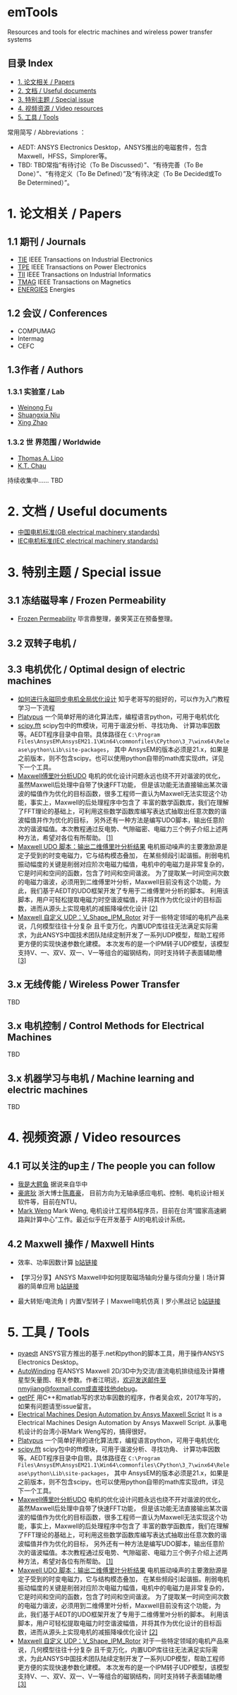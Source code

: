 # emTools

Resources and tools for electric machines and wireless power transfer systems
## 目录 Index
* [1. 论文相关 / Papers](#1-论文相关--papers)
* [2. 文档 / Useful documents](#2-文档--useful-documents)
* [3. 特别主题 / Special issue](#3-特别主题--special-issue)
* [4. 视频资源 / Video resources](#4-视频资源--video-resources)
* [5. 工具 / Tools](#5-工具--tools)


常用简写 / Abbreviations ：

- AEDT: ANSYS Electronics Desktop，ANSYS推出的电磁套件，包含Maxwell，HFSS，Simplorer等。
- TBD: TBD常指“有待讨论（To Be Discussed）”、“有待完善（To Be Done）”、“有待定义（To Be Defined）”及“有待决定（To Be Decided或To Be Determined）”。



# 1. 论文相关 / Papers

## 1.1 期刊 / Journals

- [TIE](http://www.ieee-ies.org/pubs/transactions-on-industrial-electronics) IEEE Transactions on Industrial Electronics
- [TPE](https://ieeexplore.ieee.org/xpl/RecentIssue.jsp?punumber=63) IEEE Transactions on Power Electronics
- [TII](http://www.ieee-ies.org/pubs/transactions-on-industrial-informatics) IEEE Transactions on Industrial Informatics
- [TMAG](https://ieeexplore.ieee.org/xpl/RecentIssue.jsp?punumber=20) IEEE Transactions on Magnetics
- [ENERGIES](https://www.mdpi.com/journal/energies) Energies

## 1.2 会议 / Conferences

- COMPUMAG
- Intermag
- CEFC

## 1.3作者 / Authors

### 1.3.1 实验室 / Lab

- [Weinong Fu](https://scholar.google.com/citations?user=itDH2QIAAAAJ&hl=zh-CN&oi=sra)
- [Shuangxia Niu](https://scholar.google.com/citations?user=lIH-GZIAAAAJ&hl=zh-CN&oi=ao)
- [Xing Zhao](https://scholar.google.com/citations?user=CvpxdLgAAAAJ&hl=zh-CN&oi=sra)

### 1.3.2 世 界范围 / Worldwide

- [Thomas A. Lipo](https://scholar.google.com/citations?user=tqHzsE0AAAAJ&hl=zh-CN&oi=ao)
- [K.T. Chau](https://scholar.google.com/citations?user=5wptXfQAAAAJ&hl=zh-CN)

持续收集中……
TBD

# 2. 文档 / Useful documents

- [中国电机标准(GB electrical machinery standards)](http://www.msckobe.com/links/electrical_machinery/gb.htm)
- [IEC电机标准(IEC electrical machinery standards)](http://www.msckobe.com/links/electrical_machinery/iec.htm)

# 3. 特别主题 / Special issue

## 3.1 冻结磁导率 / Frozen Permeability

- [Frozen Permeability](docs/FrozenPermeability) 毕言鼎整理，姜霁芙正在预备整理。

## 3.2 双转子电机 /

## 3.3 电机优化 / Optimal design of electric machines

- [如何进行永磁同步电机全局优化设计](https://zhuanlan.zhihu.com/p/43476298) 知乎老哥写的挺好的，可以作为入门教程学习一下流程
- [Platypus](https://github.com/Project-Platypus/Platypus) 一个简单好用的进化算法库，编程语言python，可用于电机优化
- [scipy.fft](https://docs.scipy.org/doc/scipy/reference/tutorial/fft.html) scipy包中的fft模块，可用于谐波分析、寻找功角、
  计算功率因数等。AEDT程序目录中自带。具体路径在
  ```C:\Program Files\AnsysEM\AnsysEM21.1\Win64\commonfiles\CPython\3_7\winx64\Release\python\Lib\site-packages```， 其中
  AnsysEM的版本必须是21.x，如果是之前版本，则不包含scipy。也可以使用python自带的math库实现dft，详见下一个工具。
- [Maxwell傅里叶分析UDO](docs/Maxwell_FFT_UDO)  电机的优化设计问题永远也绕不开对谐波的优化，虽然Maxwell后处理中自带了快速FFT功能，
  但是该功能无法直接输出某次谐波的幅值作为优化的目标函数，很多工程师一直认为Maxwell无法实现这个功能，事实上，Maxwell的后处理程序中包含了
  丰富的数学函数库，我们在理解了FFT理论的基础上，可利用这些数学函数库编写表达式抽取出任意次数的谐波幅值并作为优化的目标，
  另外还有一种方法是编写UDO脚本，输出任意阶次的谐波幅值。本次教程通过反电势、气隙磁密、电磁力三个例子介绍上述两种方法，希望对各位有所帮助。
  [[1]](https://mp.weixin.qq.com/s/2TduEvN2K7TRVHnyYjFl1w)
- [Maxwell UDO 脚本：输出二维傅里叶分析结果](docs/FFT2D)  电机振动噪声的主要激励源是定子受到的时变电磁力，它与结构模态叠加，
  在某些频段引起谐振。削弱电机振动幅度的关键是削弱对应阶次电磁力幅值，电机中的电磁力是非常复杂的，它是时间和空间的函数，包含了时间和空间谐波。
  为了提取某一时间空间次数的电磁力谐波，必须用到二维傅里叶分析，Maxwell目前没有这个功能，为此，我们基于AEDT的UDO框架开发了专用于二维傅里叶分析的脚本。
  利用该脚本，用户可轻松提取电磁力时空谐波幅值，并将其作为优化设计的目标函数，进而从源头上实现电机的减振降噪优化设计
  [[2]](https://mp.weixin.qq.com/s/v7qDxoEzgOW3OOCqA1tnmg)
- [Maxwell 自定义 UDP：V_Shape_IPM_Rotor](docs/CustomizedVShapeRotor_UDP) 对于一些特定领域的电机产品来说，几何模型往往十分复杂
  且千变万化，内置UDP库往往无法满足实际需求，为此ANSYS中国技术团队陆续定制开发了一系列UDP模型，帮助工程师更方便的实现快速参数化建模。
  本次发布的是一个IPM转子UDP模型，该模型支持V、一、双V、双一、V一等组合的磁钢结构，同时支持转子表面辅助槽
  [[3]](https://mp.weixin.qq.com/s/VoS69h_77vRAndxsIJejzQ)

## 3.x 无线传能 / Wireless Power Transfer

TBD

## 3.x 电机控制 / Control Methods for Electrical Machines

TBD

## 3.x 机器学习与电机 / Machine learning and electric machines

TBD

# 4. 视频资源 / Video resources

## 4.1 可以关注的up主 / The people you can follow

- [我是大鳄鱼](https://space.bilibili.com/37260118) 据说来自华中
- [豪底狄](https://space.bilibili.com/7132537/dynamic) 浙大博士[陈嘉豪](https://horychen.github.io)，
  目前方向为无轴承感应电机、控制、电机设计相关软件等，目前在NTU。
- [Mark Weng](https://mark-weng.com) Mark Weng, 电机设计工程师&程序员，目前在台湾“國家高速網路與計算中心”工作。最近似乎在开发基于 AI的电机设计系统。

## 4.2 Maxwell 操作 / Maxwell Hints

- 效率、功率因数计算
  [b站链接](https://www.bilibili.com/video/BV1MZ4y1F7dv)

- 【学习分享】ANSYS Maxwell中如何提取磁场轴向分量与径向分量丨场计算器的简单应用
  [b站链接](https://www.bilibili.com/video/BV1c5411e7Yr)

- 最大转矩/电流角丨内置V型转子丨Maxwell电机仿真丨罗小黑战记
  [b站链接](https://www.bilibili.com/video/BV1yA411g7oK)

# 5. 工具 / Tools

- [pyaedt](https://github.com/pyansys/PyAEDT) ANSYS官方推出的基于.net和python的脚本工具，用于操作ANSYS Electronics Desktop。
- [AutoWinding](https://github.com/POLYU-EMLAB/AutoWinding) 在ANSYS Maxwell
  2D/3D中为交流/直流电机排绕组及计算槽星型矢量图、相关参数。作者江明远，欢迎发送邮件至nmyjiang@foxmail.com或直接找他debug。
- [getPF](https://github.com/POLYU-EMLAB/getPF) 用C++和matlab写的求功率因数的程序，作者吴会欢，2017年写的，如果有问题请至issue留言。
- [Electrical Machines Design Automation by Ansys Maxwell Script](https://github.com/MarkWengSTR/ansys-maxwell-EM-design-online)
  It is a Electrical Machines Design Automation by Ansys Maxwell Script. 从事电机设计的台湾小哥Mark Weng写的，搞得很好。
- [Platypus](https://github.com/Project-Platypus/Platypus) 一个简单好用的进化算法库，编程语言python，可用于电机优化
- [scipy.fft](https://docs.scipy.org/doc/scipy/reference/tutorial/fft.html) scipy包中的fft模块，可用于谐波分析、寻找功角、
  计算功率因数等。AEDT程序目录中自带。具体路径在
  ```C:\Program Files\AnsysEM\AnsysEM21.1\Win64\commonfiles\CPython\3_7\winx64\Release\python\Lib\site-packages```， 其中
  AnsysEM的版本必须是21.x，如果是之前版本，则不包含scipy。也可以使用python自带的math库实现dft，详见下一个工具。
- [Maxwell傅里叶分析UDO](docs/Maxwell_FFT_UDO)  电机的优化设计问题永远也绕不开对谐波的优化，虽然Maxwell后处理中自带了快速FFT功能，
  但是该功能无法直接输出某次谐波的幅值作为优化的目标函数，很多工程师一直认为Maxwell无法实现这个功能，事实上，Maxwell的后处理程序中包含了
  丰富的数学函数库，我们在理解了FFT理论的基础上，可利用这些数学函数库编写表达式抽取出任意次数的谐波幅值并作为优化的目标，
  另外还有一种方法是编写UDO脚本，输出任意阶次的谐波幅值。本次教程通过反电势、气隙磁密、电磁力三个例子介绍上述两种方法，希望对各位有所帮助。
  [[1]](https://mp.weixin.qq.com/s/2TduEvN2K7TRVHnyYjFl1w)
- [Maxwell UDO 脚本：输出二维傅里叶分析结果](docs/FFT2D)  电机振动噪声的主要激励源是定子受到的时变电磁力，它与结构模态叠加，
  在某些频段引起谐振。削弱电机振动幅度的关键是削弱对应阶次电磁力幅值，电机中的电磁力是非常复杂的，它是时间和空间的函数，包含了时间和空间谐波。
  为了提取某一时间空间次数的电磁力谐波，必须用到二维傅里叶分析，Maxwell目前没有这个功能，为此，我们基于AEDT的UDO框架开发了专用于二维傅里叶分析的脚本。
  利用该脚本，用户可轻松提取电磁力时空谐波幅值，并将其作为优化设计的目标函数，进而从源头上实现电机的减振降噪优化设计
  [[2]](https://mp.weixin.qq.com/s/v7qDxoEzgOW3OOCqA1tnmg)
- [Maxwell 自定义 UDP：V_Shape_IPM_Rotor](docs/CustomizedVShapeRotor_UDP) 对于一些特定领域的电机产品来说，几何模型往往十分复杂
  且千变万化，内置UDP库往往无法满足实际需求，为此ANSYS中国技术团队陆续定制开发了一系列UDP模型，帮助工程师更方便的实现快速参数化建模。
  本次发布的是一个IPM转子UDP模型，该模型支持V、一、双V、双一、V一等组合的磁钢结构，同时支持转子表面辅助槽
  [[3]](https://mp.weixin.qq.com/s/VoS69h_77vRAndxsIJejzQ)
